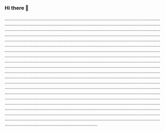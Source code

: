 ### Hi there 👋

..........................................................................................................................................................................................................................................................................................................................................................................................................................................................................................................................................................................................................................................................................................................................................................................................................................................................................................................................................................................................................................................................................................................................................................................................................................................................................................................................................................................................................................................................................................................................................................................................................................................................................................................................................................................................................................................................................................................................................................................................................................................................................................................................................................................................................................................................................................................................................................................................................................................................................................................................................................................................................................................................